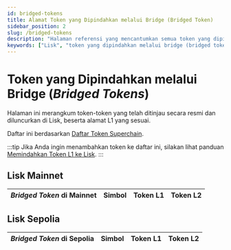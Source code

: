 ```yaml
---
id: bridged-tokens
title: Alamat Token yang Dipindahkan melalui Bridge (Bridged Token)
sidebar_position: 2
slug: /bridged-tokens
description: "Halaman referensi yang mencantumkan semua token yang dipindahkan melalui bridge (bridged token) ke Lisk."
keywords: ["Lisk", "token yang dipindahkan melalui bridge (bridged token)"]
---
```


# Token yang Dipindahkan melalui Bridge (_Bridged Tokens_)

Halaman ini merangkum token-token yang telah ditinjau secara resmi dan diluncurkan di Lisk, beserta alamat L1 yang sesuai.

Daftar ini berdasarkan [Daftar Token Superchain](https://github.com/ethereum-optimism/ethereum-optimism.github.io).

:::tip
Jika Anda ingin menambahkan token ke daftar ini, silakan lihat panduan [Memindahkan Token L1 ke Lisk](add-token-to-lisk/index.md).
:::

## Lisk Mainnet

| _Bridged Token_ di Mainnet | Simbol | Token L1 | Token L2 |
| :------------------------- | :----- | :------- | :------- |

## Lisk Sepolia

| _Bridged Token_ di Sepolia | Simbol | Token L1 | Token L2 |
| :------------------------- | :----- | :------- | :------- |
